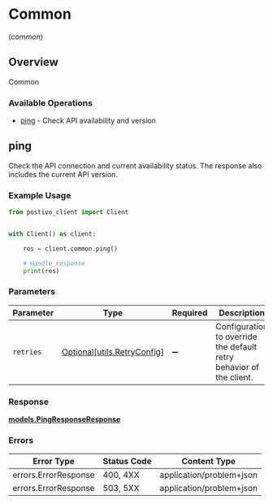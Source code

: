 # Common
(*common*)

## Overview

Common

### Available Operations

* [ping](#ping) - Check API availability and version

## ping

Check the API connection and current availability status. The response also includes the current API version.

### Example Usage

<!-- UsageSnippet language="python" operationID="ping" method="get" path="/ping" -->
```python
from postivo_client import Client


with Client() as client:

    res = client.common.ping()

    # Handle response
    print(res)

```

### Parameters

| Parameter                                                           | Type                                                                | Required                                                            | Description                                                         |
| ------------------------------------------------------------------- | ------------------------------------------------------------------- | ------------------------------------------------------------------- | ------------------------------------------------------------------- |
| `retries`                                                           | [Optional[utils.RetryConfig]](../../models/utils/retryconfig.md)    | :heavy_minus_sign:                                                  | Configuration to override the default retry behavior of the client. |

### Response

**[models.PingResponseResponse](../../models/pingresponseresponse.md)**

### Errors

| Error Type               | Status Code              | Content Type             |
| ------------------------ | ------------------------ | ------------------------ |
| errors.ErrorResponse     | 400, 4XX                 | application/problem+json |
| errors.ErrorResponse     | 503, 5XX                 | application/problem+json |